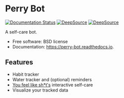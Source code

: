# Perry Bot

[![Documentation Status](https://readthedocs.org/projects/perry-bot/badge/?version=latest)](https://perry-bot.readthedocs.io/en/latest/?badge=latest)
[![DeepSource](https://deepsource.io/gh/shunnkou/perry-bot.svg/?label=active+issues)](https://deepsource.io/gh/shunnkou/perry-bot/?ref=repository-badge)
[![DeepSource](https://deepsource.io/gh/shunnkou/perry-bot.svg/?label=resolved+issues)](https://deepsource.io/gh/shunnkou/perry-bot/?ref=repository-badge)

A self-care bot.

* Free software: BSD license
* Documentation: https://perry-bot.readthedocs.io.


Features
--------

* Habit tracker
* Water tracker and (optional) reminders
* [You feel like sh*t's](https://youfeellikeshit.com/) interactive self-care
* Visualize your tracked data

